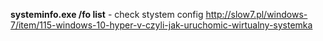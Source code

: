 **systeminfo.exe /fo list** - check stystem config
http://slow7.pl/windows-7/item/115-windows-10-hyper-v-czyli-jak-uruchomic-wirtualny-systemka